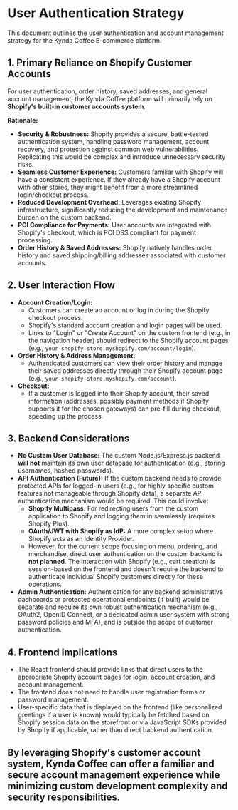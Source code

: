# User Authentication Strategy

This document outlines the user authentication and account management strategy for the Kynda Coffee E-commerce platform.

## 1. Primary Reliance on Shopify Customer Accounts

For user authentication, order history, saved addresses, and general account management, the Kynda Coffee platform will primarily rely on **Shopify's built-in customer accounts system**.

**Rationale:**

*   **Security & Robustness:** Shopify provides a secure, battle-tested authentication system, handling password management, account recovery, and protection against common web vulnerabilities. Replicating this would be complex and introduce unnecessary security risks.
*   **Seamless Customer Experience:** Customers familiar with Shopify will have a consistent experience. If they already have a Shopify account with other stores, they might benefit from a more streamlined login/checkout process.
*   **Reduced Development Overhead:** Leverages existing Shopify infrastructure, significantly reducing the development and maintenance burden on the custom backend.
*   **PCI Compliance for Payments:** User accounts are integrated with Shopify's checkout, which is PCI DSS compliant for payment processing.
*   **Order History & Saved Addresses:** Shopify natively handles order history and saved shipping/billing addresses associated with customer accounts.

## 2. User Interaction Flow

*   **Account Creation/Login:**
    *   Customers can create an account or log in during the Shopify checkout process.
    *   Shopify's standard account creation and login pages will be used.
    *   Links to "Login" or "Create Account" on the custom frontend (e.g., in the navigation header) should redirect to the Shopify account pages (e.g., `your-shopify-store.myshopify.com/account/login`).
*   **Order History & Address Management:**
    *   Authenticated customers can view their order history and manage their saved addresses directly through their Shopify account page (e.g., `your-shopify-store.myshopify.com/account`).
*   **Checkout:**
    *   If a customer is logged into their Shopify account, their saved information (addresses, possibly payment methods if Shopify supports it for the chosen gateways) can pre-fill during checkout, speeding up the process.

## 3. Backend Considerations

*   **No Custom User Database:** The custom Node.js/Express.js backend **will not** maintain its own user database for authentication (e.g., storing usernames, hashed passwords).
*   **API Authentication (Future):** If the custom backend needs to provide protected APIs for logged-in users (e.g., for highly specific custom features not manageable through Shopify data), a separate API authentication mechanism would be required. This could involve:
    *   **Shopify Multipass:** For redirecting users from the custom application to Shopify and logging them in seamlessly (requires Shopify Plus).
    *   **OAuth/JWT with Shopify as IdP:** A more complex setup where Shopify acts as an Identity Provider.
    *   However, for the current scope focusing on menu, ordering, and merchandise, direct user authentication on the custom backend is **not planned**. The interaction with Shopify (e.g., cart creation) is session-based on the frontend and doesn't require the backend to authenticate individual Shopify customers directly for these operations.
*   **Admin Authentication:** Authentication for any backend administrative dashboards or protected operational endpoints (if built) would be separate and require its own robust authentication mechanism (e.g., OAuth2, OpenID Connect, or a dedicated admin user system with strong password policies and MFA), and is outside the scope of customer authentication.

## 4. Frontend Implications

*   The React frontend should provide links that direct users to the appropriate Shopify account pages for login, account creation, and account management.
*   The frontend does not need to handle user registration forms or password management.
*   User-specific data that is displayed on the frontend (like personalized greetings if a user is known) would typically be fetched based on Shopify session data on the storefront or via JavaScript SDKs provided by Shopify if applicable, rather than direct backend authentication.

By leveraging Shopify's customer account system, Kynda Coffee can offer a familiar and secure account management experience while minimizing custom development complexity and security responsibilities.
---
